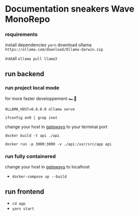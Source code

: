 # Documentation sneakers Wave MonoRepo

### requirements

install dependencies
`yarn`
download ollama
`https://ollama.com/download/Ollama-darwin.zip`

install
`ollama pull llama3`

## run backend

### run project local mode

for more faster developpement 🏎️💨

`OLLAMA_HOST=0.0.0.0 ollama serve`

`ifconfig en0 | grep inet`

change your host in [gateways](./api/gateways/Ollama.gateways.ts) to your terminal port

`docker build -t api ./api`

`docker run -p 3000:3000 -v ./api:/usr/src/app api`

### run fully containered

change your host in [gateways](./api/gateways/Ollama.gateways.ts) to localhost

- `docker-compose up --build`

## run frontend

- `cd app`
- `yarn start `
